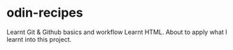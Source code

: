 # odin-recipes
Learnt Git & Github basics and workflow
Learnt HTML. About to apply what I learnt into this project.